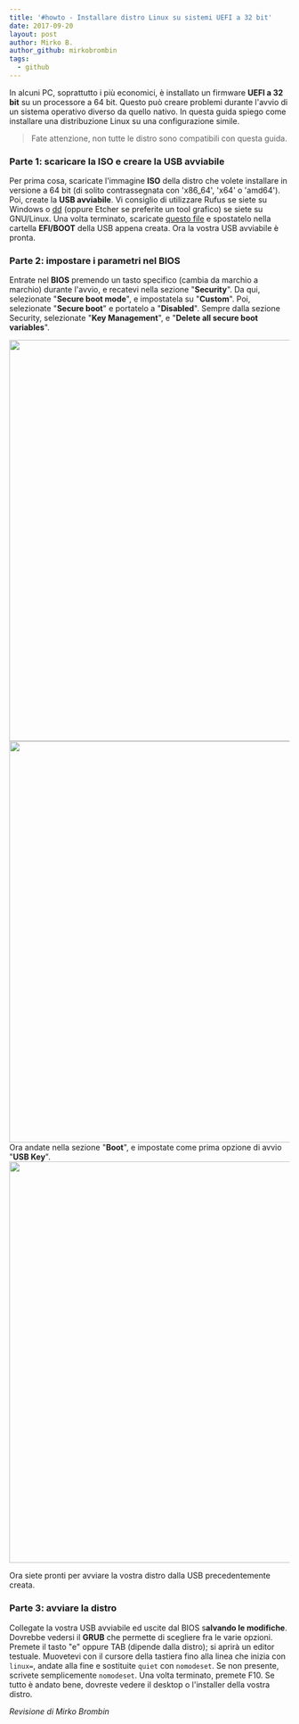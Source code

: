 ```yaml
---
title: '#howto - Installare distro Linux su sistemi UEFI a 32 bit'
date: 2017-09-20
layout: post
author: Mirko B.
author_github: mirkobrombin
tags:
  - github
---
```

<p>In alcuni PC, soprattutto i più economici, è installato un firmware <strong>UEFI a 32 bit</strong> su un processore a 64 bit. Questo può creare problemi durante l'avvio di un sistema operativo diverso da quello nativo. In questa guida spiego come installare una distribuzione Linux su una configurazione simile.</p><blockquote><p>Fate attenzione, non tutte le distro sono compatibili con questa guida.</p></blockquote><h3>Parte 1: scaricare la ISO e creare la USB avviabile</h3><p>Per prima cosa, scaricate l'immagine <strong>ISO</strong> della distro che volete installare in versione a 64 bit (di solito contrassegnata con 'x86_64', 'x64' o 'amd64'). Poi, create la <strong>USB avviabile</strong>. Vi consiglio di utilizzare Rufus se siete su Windows o <a href="https://linuxhub.it/2017/07/09/come-creare-un-supporto-usb-avviabile-semplicemente-usando-dd/">dd</a> (oppure Etcher se preferite un tool grafico) se siete su GNU/Linux. Una volta terminato, scaricate <a href="https://github.com/jfwells/linux-asus-t100ta/raw/master/boot/bootia32.efi">questo file</a>&nbsp;e spostatelo nella cartella <strong>EFI/BOOT</strong> della USB appena creata. Ora la vostra USB avviabile è pronta.</p><h3>Parte 2: impostare i parametri nel BIOS</h3><p>Entrate nel <strong>BIOS</strong> premendo un tasto specifico (cambia da marchio a marchio) durante l'avvio, e recatevi nella sezione "<strong>Security</strong>". Da qui, selezionate "<strong>Secure boot mode</strong>", e impostatela su "<strong>Custom</strong>". Poi, selezionate "<strong>Secure boot</strong>" e portatelo a "<strong>Disabled</strong>". Sempre dalla sezione Security, selezionate "<strong>Key Management</strong>", e "<strong>Delete all secure boot variables</strong>".</p><p><img class=" size-full wp-image-152" alt="" height="720" src="https://linuxhub.it/wordpress/wp-content/uploads/2017/09/photo_2017-09-20_18-45-42.jpg" width="1280" /> <img class=" size-full wp-image-153" alt="" height="720" src="https://linuxhub.it/wordpress/wp-content/uploads/2017/09/photo_2017-09-20_20-29-41.jpg" width="1280" /> Ora andate nella sezione "<strong>Boot</strong>", e impostate come prima opzione di avvio "<strong>USB Key</strong>". <img class=" size-full wp-image-154" alt="" height="720" src="https://linuxhub.it/wordpress/wp-content/uploads/2017/09/photo_2017-09-20_20-29-52.jpg" width="1280" /></p><p>Ora siete pronti per avviare la vostra distro dalla USB precedentemente creata.</p><h3>Parte 3: avviare la distro</h3><p>Collegate la vostra USB avviabile ed uscite dal BIOS s<strong>alvando le modifiche</strong>. Dovrebbe vedersi il <strong>GRUB</strong> che permette di scegliere fra le varie opzioni. Premete il tasto "e" oppure TAB (dipende dalla distro); si aprirà un editor testuale. Muovetevi con il cursore della tastiera fino alla linea che inizia con <code>linux=</code>, andate alla fine e sostituite <code>quiet</code> con <code>nomodeset</code>. Se non presente, scrivete semplicemente <code>nomodeset</code>. Una volta terminato, premete F10. Se tutto è andato bene, dovreste vedere il desktop o l'installer della vostra distro.</p><p><em>Revisione di Mirko Brombin</em></p>
